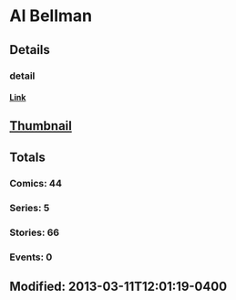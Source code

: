 # Al  Bellman 
## Details
### detail
#### [Link](http://marvel.com/comics/creators/1440/al_bellman?utm_campaign=apiRef&utm_source=225578a89fc76f3d20fbffda5d17a88d)
## [Thumbnail](http://i.annihil.us/u/prod/marvel/i/mg/b/40/image_not_available.jpg)
## Totals
### Comics: 44
### Series: 5
### Stories: 66
### Events: 0
## Modified: 2013-03-11T12:01:19-0400